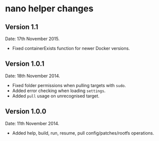 nano helper changes
===================

Version 1.1
-----------

Date: 17th November 2015.

* Fixed containerExists function for newer Docker versions.

Version 1.0.1
-------------

Date: 18th November 2014.

* Fixed folder permissions when pulling targets with `sudo`.
* Added error checking when loading `settings`.
* Added `pull` usage on unrecognised target.

Version 1.0.0
-------------

Date: 11th November 2014.

* Added help, build, run, resume, pull config/patches/rootfs operations.

